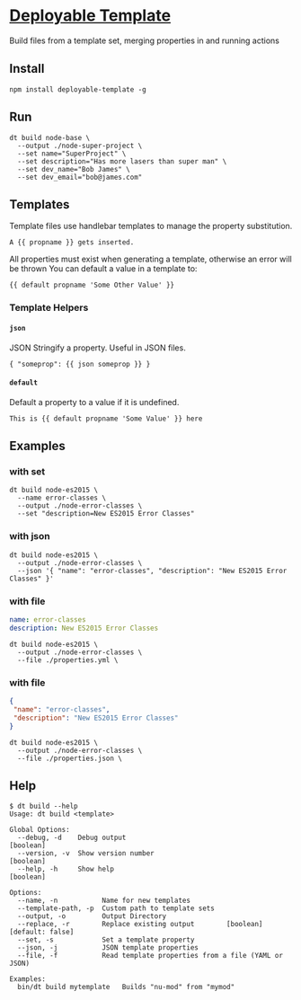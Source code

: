 # [Deployable Template](https://github.com/deployable/node-deployable-template)

Build files from a template set, merging properties in and running actions

## Install

    npm install deployable-template -g

## Run

    dt build node-base \
      --output ./node-super-project \
      --set name="SuperProject" \
      --set description="Has more lasers than super man" \
      --set dev_name="Bob James" \
      --set dev_email="bob@james.com"


## Templates

Template files use handlebar templates to manage the property substitution.

    A {{ propname }} gets inserted.

All properties must exist when generating a template, otherwise an error will be thrown 
You can default a value in a template to:

    {{ default propname 'Some Other Value' }}

### Template Helpers

#### `json`
  
JSON Stringify a property. Useful in JSON files. 

    { "someprop": {{ json someprop }} }

#### `default`

Default a property to a value if it is undefined. 

    This is {{ default propname 'Some Value' }} here

## Examples

### with set

    dt build node-es2015 \
      --name error-classes \
      --output ./node-error-classes \
      --set "description=New ES2015 Error Classes"

### with json

    dt build node-es2015 \
      --output ./node-error-classes \
      --json '{ "name": "error-classes", "description": "New ES2015 Error Classes" }'

### with file

```yaml
name: error-classes
description: New ES2015 Error Classes
```

    dt build node-es2015 \
      --output ./node-error-classes \
      --file ./properties.yml \

### with file

```json
{ 
 "name": "error-classes",
 "description": "New ES2015 Error Classes"
}
```

    dt build node-es2015 \
      --output ./node-error-classes \
      --file ./properties.json \


## Help

```
$ dt build --help
Usage: dt build <template>

Global Options:
  --debug, -d    Debug output                                          [boolean]
  --version, -v  Show version number                                   [boolean]
  --help, -h     Show help                                             [boolean]

Options:
  --name, -n           Name for new templates
  --template-path, -p  Custom path to template sets
  --output, -o         Output Directory
  --replace, -r        Replace existing output        [boolean] [default: false]
  --set, -s            Set a template property
  --json, -j           JSON template properties
  --file, -f           Read template properties from a file (YAML or JSON)

Examples:
  bin/dt build mytemplate   Builds "nu-mod" from "mymod"

```

